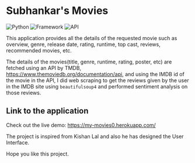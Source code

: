 # Subhankar's Movies

![Python](https://img.shields.io/badge/Python-3.8-blueviolet)
![Framework](https://img.shields.io/badge/Framework-Flask-red)
![API](https://img.shields.io/badge/API-TMDB-fcba03)

This application provides all the details of the requested movie such as overview, genre, release date, rating, runtime, top cast, reviews, recommended movies, etc.

The details of the movies(title, genre, runtime, rating, poster, etc) are fetched using an API by TMDB, https://www.themoviedb.org/documentation/api, and using the IMDB id of the movie in the API, I did web scraping to get the reviews given by the user in the IMDB site using `beautifulsoup4` and performed sentiment analysis on those reviews.

## Link to the application

Check out the live demo: https://my-movies0.herokuapp.com/

The project is inspired from Kishan Lal and also he has designed the User Interface.

Hope you like this project.


